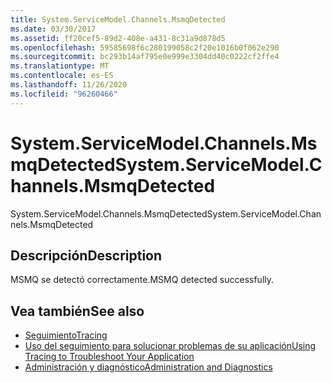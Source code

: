 ```yaml
---
title: System.ServiceModel.Channels.MsmqDetected
ms.date: 03/30/2017
ms.assetid: ff20cef5-89d2-408e-a431-8c31a9d878d5
ms.openlocfilehash: 59585698f6c280199058c2f20e1016b0f062e290
ms.sourcegitcommit: bc293b14af795e0e999e3304dd40c0222cf2ffe4
ms.translationtype: MT
ms.contentlocale: es-ES
ms.lasthandoff: 11/26/2020
ms.locfileid: "96260466"
---
```

# <a name="systemservicemodelchannelsmsmqdetected"></a><span data-ttu-id="1185f-102">System.ServiceModel.Channels.MsmqDetected</span><span class="sxs-lookup"><span data-stu-id="1185f-102">System.ServiceModel.Channels.MsmqDetected</span></span>

<span data-ttu-id="1185f-103">System.ServiceModel.Channels.MsmqDetected</span><span class="sxs-lookup"><span data-stu-id="1185f-103">System.ServiceModel.Channels.MsmqDetected</span></span>  
  
## <a name="description"></a><span data-ttu-id="1185f-104">Descripción</span><span class="sxs-lookup"><span data-stu-id="1185f-104">Description</span></span>  

 <span data-ttu-id="1185f-105">MSMQ se detectó correctamente.</span><span class="sxs-lookup"><span data-stu-id="1185f-105">MSMQ detected successfully.</span></span>  
  
## <a name="see-also"></a><span data-ttu-id="1185f-106">Vea también</span><span class="sxs-lookup"><span data-stu-id="1185f-106">See also</span></span>

- [<span data-ttu-id="1185f-107">Seguimiento</span><span class="sxs-lookup"><span data-stu-id="1185f-107">Tracing</span></span>](index.md)
- [<span data-ttu-id="1185f-108">Uso del seguimiento para solucionar problemas de su aplicación</span><span class="sxs-lookup"><span data-stu-id="1185f-108">Using Tracing to Troubleshoot Your Application</span></span>](using-tracing-to-troubleshoot-your-application.md)
- [<span data-ttu-id="1185f-109">Administración y diagnóstico</span><span class="sxs-lookup"><span data-stu-id="1185f-109">Administration and Diagnostics</span></span>](../index.md)
